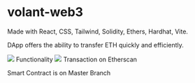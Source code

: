# volant-web3
Made with React, CSS, Tailwind, Solidity, Ethers, Hardhat, Vite.

DApp offers the ability to transfer ETH quickly and efficiently.

![](https://user-images.githubusercontent.com/81671608/167557075-3792f9d2-0fde-47f8-b023-f39267f09804.gif)
Functionality
![](https://user-images.githubusercontent.com/81671608/167557086-552b55f1-391f-4a93-a92b-ea3eb78f70ac.png)
Transaction on Etherscan

Smart Contract is on Master Branch
